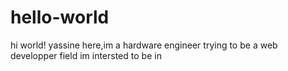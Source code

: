 # hello-world
hi world!
yassine here,im a hardware engineer trying to be a web developper
field im intersted to be in
